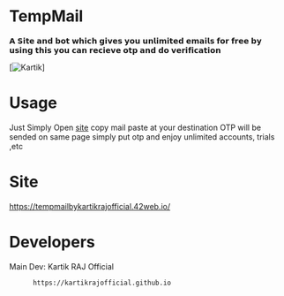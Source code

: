#  TempMail

𝗔 𝗦𝗶𝘁𝗲 𝗮𝗻𝗱 𝗯𝗼𝘁 𝘄𝗵𝗶𝗰𝗵 𝗴𝗶𝘃𝗲𝘀 𝘆𝗼𝘂 𝘂𝗻𝗹𝗶𝗺𝗶𝘁𝗲𝗱 𝗲𝗺𝗮𝗶𝗹𝘀 𝗳𝗼𝗿 𝗳𝗿𝗲𝗲 𝗯𝘆 𝘂𝘀𝗶𝗻𝗴 𝘁𝗵𝗶𝘀 𝘆𝗼𝘂 𝗰𝗮𝗻 𝗿𝗲𝗰𝗶𝗲𝘃𝗲 𝗼𝘁𝗽 𝗮𝗻𝗱 𝗱𝗼 𝘃𝗲𝗿𝗶𝗳𝗶𝗰𝗮𝘁𝗶𝗼𝗻

[![Kartik](https://graph.org/file/b35b395452b11f75e1b22.jpg)]


# Usage

Just Simply Open [site](https://tempmailbykartikrajofficial.42web.io/) copy mail paste at your destination OTP will be sended 
on same page simply put otp and enjoy unlimited accounts, trials ,etc

# Site

https://tempmailbykartikrajofficial.42web.io/


# Developers
Main Dev: Kartik RAJ Official

          https://kartikrajofficial.github.io


